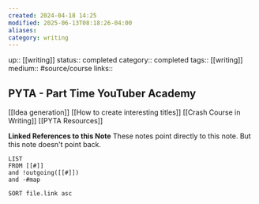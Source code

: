 ```yaml
---
created: 2024-04-18 14:25
modified: 2025-06-13T08:18:26-04:00
aliases: 
category: writing
---
```

up::  [[writing]]
status:: completed
category:: completed
tags:: [[writing]]
medium:: #source/course
links::
## PYTA - Part Time YouTuber Academy

[[Idea generation]]
[[How to create interesting titles]]
[[Crash Course in Writing]]
[[PYTA Resources]]



**Linked References to this Note**
These notes point directly to this note. But this note doesn't point back.
```dataview
LIST
FROM [[#]]
and !outgoing([[#]])
and -#map

SORT file.link asc
```

